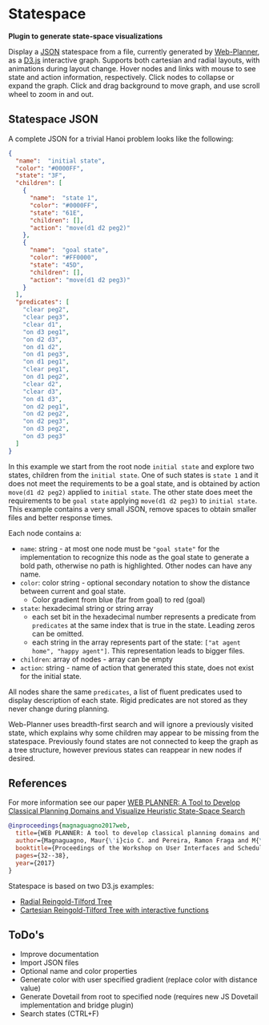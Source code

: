 # Statespace
**Plugin to generate state-space visualizations**

Display a [JSON](https://www.json.org) statespace from a file, currently generated by [Web-Planner](https://web-planner.herokuapp.com), as a [D3.js](https://d3js.org) interactive graph.
Supports both cartesian and radial layouts, with animations during layout change.
Hover nodes and links with mouse to see state and action information, respectively.
Click nodes to collapse or expand the graph.
Click and drag background to move graph, and use scroll wheel to zoom in and out.

## Statespace JSON
A complete JSON for a trivial Hanoi problem looks like the following:
```json
{
  "name":  "initial state",
  "color": "#0000FF",
  "state": "3F",
  "children": [
    {
      "name":  "state 1",
      "color": "#0000FF",
      "state": "61E",
      "children": [],
      "action": "move(d1 d2 peg2)"
    },
    {
      "name":  "goal state",
      "color": "#FF0000",
      "state": "45D",
      "children": [],
      "action": "move(d1 d2 peg3)"
    }
  ],
  "predicates": [
    "clear peg2",
    "clear peg3",
    "clear d1",
    "on d3 peg1",
    "on d2 d3",
    "on d1 d2",
    "on d1 peg3",
    "on d1 peg1",
    "clear peg1",
    "on d1 peg2",
    "clear d2",
    "clear d3",
    "on d1 d3",
    "on d2 peg1",
    "on d2 peg2",
    "on d2 peg3",
    "on d3 peg2",
    "on d3 peg3"
  ]
}
```

In this example we start from the root node ``initial state`` and explore two states, children from the ``initial state``.
One of such states is ``state 1`` and it does not meet the requirements to be a goal state, and is obtained by action ``move(d1 d2 peg2)`` applied to ``initial state``.
The other state does meet the requirements to be ``goal state`` applying ``move(d1 d2 peg3)`` to ``initial state``.
This example contains a very small JSON, remove spaces to obtain smaller files and better response times.

Each node contains a:

- ``name``: string - at most one node must be ``"goal state"`` for the implementation to recognize this node as the goal state to generate a bold path, otherwise no path is highlighted. Other nodes can have any name.
- ``color``: color string - optional secondary notation to show the distance between current and goal state.
    - Color gradient from blue (far from goal) to red (goal)
- ``state``: hexadecimal string or string array
    - each set bit in the hexadecimal number represents a predicate from ``predicates`` at the same index that is true in the state. Leading zeros can be omitted.
    - each string in the array represents part of the state: ``["at agent home", "happy agent"]``. This representation leads to bigger files.
- ``children``: array of nodes - array can be empty
- ``action``: string - name of action that generated this state, does not exist for the initial state.

All nodes share the same ``predicates``, a list of fluent predicates used to display description of each state.
Rigid predicates are not stored as they never change during planning.

Web-Planner uses breadth-first search and will ignore a previously visited state, which explains why some children may appear to be missing from the statespace.
Previously found states are not connected to keep the graph as a tree structure, however previous states can reappear in new nodes if desired.

## References
For more information see our paper [WEB PLANNER: A Tool to Develop Classical Planning Domains and Visualize Heuristic State-Space Search](http://icaps17.icaps-conference.org/workshops/UISP/uisp17proceedings.pdf#page=36)
```bibtex
@inproceedings{magnaguagno2017web,
  title={WEB PLANNER: A tool to develop classical planning domains and visualize heuristic state-space search},
  author={Magnaguagno, Maur{\'i}cio C. and Pereira, Ramon Fraga and M{\'o}re, Martin D. and Meneguzzi, Felipe},
  booktitle={Proceedings of the Workshop on User Interfaces and Scheduling and Planning, UISP},
  pages={32--38},
  year={2017}
}
```

Statespace is based on two D3.js examples:

- [Radial Reingold-Tilford Tree](https://bl.ocks.org/mbostock/4063550)
- [Cartesian Reingold-Tilford Tree with interactive functions](https://bl.ocks.org/robschmuecker/7880033)

## ToDo's
- Improve documentation
- Import JSON files
- Optional name and color properties
- Generate color with user specified gradient (replace color with distance value)
- Generate Dovetail from root to specified node (requires new JS Dovetail implementation and bridge plugin)
- Search states (CTRL+F)